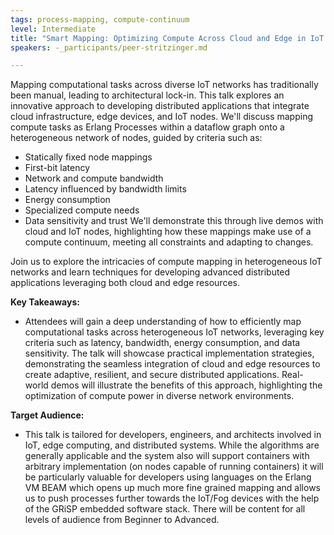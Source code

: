 ```yaml
---
tags: process-mapping, compute-continuum
level: Intermediate
title: "Smart Mapping: Optimizing Compute Across Cloud and Edge in IoT Networks"
speakers: -_participants/peer-stritzinger.md

---
```

Mapping computational tasks across diverse IoT networks has traditionally been manual, leading to architectural lock-in. This talk explores an innovative approach to developing distributed applications that integrate cloud infrastructure, edge devices, and IoT nodes. We'll discuss mapping compute tasks as Erlang Processes within a dataflow graph onto a heterogeneous network of nodes, guided by criteria such as:
- Statically fixed node mappings
- First-bit latency
- Network and compute bandwidth
- Latency influenced by bandwidth limits
- Energy consumption
- Specialized compute needs
- Data sensitivity and trust
We'll demonstrate this through live demos with cloud and IoT nodes, highlighting how these mappings make use of a compute continuum, meeting all constraints and adapting to changes. 

Join us to explore the intricacies of compute mapping in heterogeneous IoT networks and learn techniques for developing advanced distributed applications leveraging both cloud and edge resources.

**Key Takeaways:**
- Attendees will gain a deep understanding of how to efficiently map computational tasks across heterogeneous IoT networks, leveraging key criteria such as latency, bandwidth, energy consumption, and data sensitivity. The talk will showcase practical implementation strategies, demonstrating the seamless integration of cloud and edge resources to create adaptive, resilient, and secure distributed applications. Real-world demos will illustrate the benefits of this approach, highlighting the optimization of compute power in diverse network environments.

**Target Audience:**
- This talk is tailored for developers, engineers, and architects involved in IoT, edge computing, and distributed systems. While the algorithms are generally applicable and the system also will support containers with arbitrary implementation (on nodes capable of running containers) it will be particularly valuable for developers using languages on the Erlang VM BEAM which opens up much more fine grained mapping and allows us to push processes further towards the IoT/Fog devices with the help of the GRiSP embedded software stack.
There will be content for all levels of audience from Beginner to Advanced.

